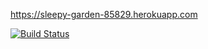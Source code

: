 https://sleepy-garden-85829.herokuapp.com

[![Build Status](https://travis-ci.org/totutotu/ffxiihunts.png)](https://travis-ci.org/totutotu/ffxiihunts)

